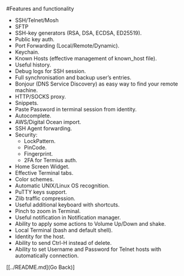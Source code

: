 #Features and functionality

- SSH/Telnet/Mosh
- SFTP
- SSH-key generators (RSA, DSA, ECDSA, ED25519).
- Public key auth.
- Port Forwarding (Local/Remote/Dynamic).
- Keychain.
- Known Hosts (effective management of known_host file).
- Useful history.
- Debug logs for SSH session.
- Full synchronisation and backup user’s entries.
- Bonjour (DNS Service Discovery) as easy way to find your remote machine.
- HTTP/SOCKS proxy.
- Snippets.
- Paste Password in terminal session from identity.
- Autocomplete.
- AWS/Digital Ocean import.
- SSH Agent forwarding.
- Security:
    - LockPattern.
    - PinCode.
    - Fingerprint.
    - 2FA for Termius auth.
- Home Screen Widget.
- Effective Terminal tabs.
- Color schemes.
- Automatic UNIX/Linux OS recognition.
- PuTTY keys support.
- Zlib traffic compression.
- Useful additional keyboard with shortcuts.
- Pinch to zoom in Terminal.
- Useful notification in Notification manager.
- Ability to apply some actions to Volume Up/Down and shake.
- Local Terminal (bash and default shell).
- Identity for the host.
- Ability to send Ctrl-H instead of delete.
- Ability to set Username and Password for Telnet hosts with automatically connection.

[[../README.md](Go Back)]
